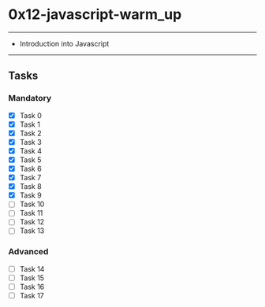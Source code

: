 # 0x12-javascript-warm_up

---
* Introduction into Javascript
---

## Tasks
### Mandatory
- [x] Task 0
- [x] Task 1
- [x] Task 2
- [x] Task 3
- [x] Task 4
- [x] Task 5
- [x] Task 6
- [x] Task 7
- [x] Task 8
- [x] Task 9
- [ ] Task 10
- [ ] Task 11
- [ ] Task 12
- [ ] Task 13

### Advanced
- [ ] Task 14
- [ ] Task 15
- [ ] Task 16
- [ ] Task 17
